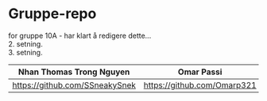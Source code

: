 # Gruppe-repo
for gruppe 10A - har klart å redigere dette...<br>
2. setning.<br>
3. setning.

|Nhan Thomas Trong Nguyen| Omar Passi  | TEST |
| ----------- | ------------- | ------------- |
| https://github.com/SSneakySnek | https://github.com/Omarp321 |